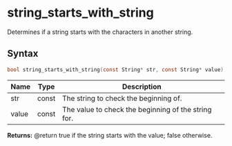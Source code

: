 # string_starts_with_string

Determines if a string starts with the characters in another string.

## Syntax

```c
bool string_starts_with_string(const String* str, const String* value);
```

| Name | Type | Description |
| --- | --- | --- |
| str | const | The string to check the beginning of. |
| value | const | The value to check the beginning of the string for. |

**Returns:** @return true if the string starts with the value; false otherwise.

